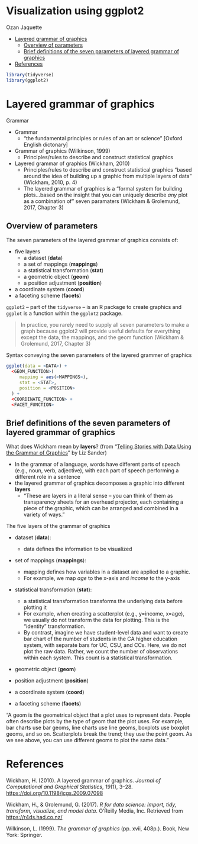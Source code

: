 Visualization using ggplot2
================
Ozan Jaquette

  - [Layered grammar of graphics](#layered-grammar-of-graphics)
      - [Overview of parameters](#overview-of-parameters)
      - [Brief definitions of the seven parameters of layered grammar of
        graphics](#brief-definitions-of-the-seven-parameters-of-layered-grammar-of-graphics)
  - [References](#references)

``` r
library(tidyverse)
library(ggplot2)
```

# Layered grammar of graphics

Grammar

  - Grammar
      - “the fundamental principles or rules of an art or science”
        \[Oxford English dictonary\]
  - Grammar of graphics (Wilkinson, 1999)
      - Principles/rules to describe and construct statistical graphics
  - Layered grammar of graphics (Wickham, 2010)
      - Principles/rules to describe and construct statistical graphics
        “based around the idea of building up a graphic from multiple
        layers of data” (Wickham, 2010, p. 4)
      - The layered grammar of graphics is a “formal system for building
        plots…based on the insight that you can uniquely describe *any*
        plot as a combination of” seven paramaters (Wickham & Grolemund,
        2017, Chapter 3)

## Overview of parameters

The seven parameters of the layered grammar of graphics consists of:

  - five layers
      - a dataset (**data**)
      - a set of mappings (**mappings**)
      - a statistical transformation (**stat**)
      - a geometric object (**geom**)  
      - a position adjustment (**position**)
  - a coordinate system (**coord**)
  - a faceting scheme (**facets**)

`ggplot2` – part of the `tidyverse` – is an R package to create graphics
and `ggplot` is a function within the `ggplot2` package.

> In practice, you rarely need to supply all seven parameters to make a
> graph because ggplot2 will provide useful defaults for everything
> except the data, the mappings, and the geom function (Wickham &
> Grolemund, 2017, Chapter 3)

Syntax conveying the seven parameters of the layered grammer of graphics

``` r
ggplot(data = <DATA>) + 
  <GEOM_FUNCTION>(
     mapping = aes(<MAPPINGS>),
     stat = <STAT>, 
     position = <POSITION>
  ) +
  <COORDINATE_FUNCTION> +
  <FACET_FUNCTION>
```

## Brief definitions of the seven parameters of layered grammar of graphics

What does Wickham mean by **layers**? (from “[Telling Stories with Data
Using the Grammar of
Graphics](https://codewords.recurse.com/issues/six/telling-stories-with-data-using-the-grammar-of-graphics)”
by Liz Sander)

  - In the grammar of a language, words have different parts of speach
    (e.g., noun, verb, adjective), with each part of speech performing a
    different role in a sentence
  - the layered grammar of graphics decomposes a graphic into different
    **layers**
      - “These are layers in a literal sense – you can think of them as
        transparency sheets for an overhead projector, each containing a
        piece of the graphic, which can be arranged and combined in a
        variety of ways.”

The five layers of the grammar of graphics

  - dataset (**data**):
    
      - data defines the information to be visualized

  - set of mappings (**mappings**):
    
      - mapping defines how variables in a dataset are applied to a
        graphic.
      - For example, we map *age* to the x-axis and *income* to the
        y-axis

  - statistical transformation (**stat**):
    
      - a statistical transformation transforms the underlying data
        before plotting it
      - For example, when creating a scatterplot (e.g., y=income,
        x=age), we usually do not transform the data for plotting. This
        is the “identity” transformation.
      - By contrast, imagine we have student-level data and want to
        create bar chart of the number of students in the CA higher
        education system, with separate bars for UC, CSU, and CCs. Here,
        we do not plot the raw data. Rather, we count the number of
        observations within each system. This count is a statistical
        transformation.

  - geometric object (**geom**)  

  - position adjustment (**position**)

  - a coordinate system (**coord**)

  - a faceting scheme (**facets**)

“A geom is the geometrical object that a plot uses to represent data.
People often describe plots by the type of geom that the plot uses. For
example, bar charts use bar geoms, line charts use line geoms, boxplots
use boxplot geoms, and so on. Scatterplots break the trend; they use the
point geom. As we see above, you can use different geoms to plot the
same data.”

# References

<div id="refs" class="references">

<div id="ref-RN4561">

Wickham, H. (2010). A layered grammar of graphics. *Journal of
Computational and Graphical Statistics*, *19*(1), 3–28.
<https://doi.org/10.1198/jcgs.2009.07098>

</div>

<div id="ref-RN4564">

Wickham, H., & Grolemund, G. (2017). *R for data science: Import, tidy,
transform, visualize, and model data*. O’Reilly Media, Inc. Retrieved
from <https://r4ds.had.co.nz/>

</div>

<div id="ref-RN4563">

Wilkinson, L. (1999). *The grammar of graphics* (pp. xvii, 408p.). Book,
New York: Springer.

</div>

</div>
